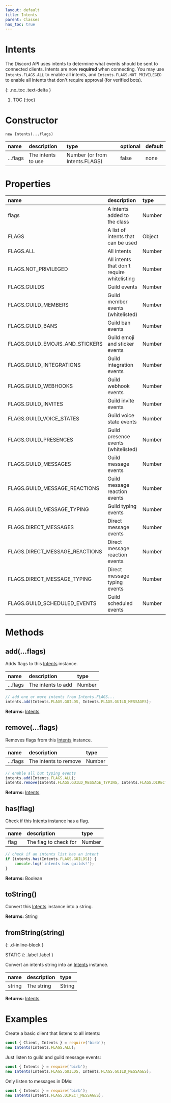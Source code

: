 ```yaml
---
layout: default
title: Intents
parent: Classes
has_toc: true
---
```


# Intents
The Discord API uses intents to determine what events should be sent to connected clients. Intents are now **required** when connecting. You may use `Intents.FLAGS.ALL` to enable all intents, and `Intents.FLAGS.NOT_PRIVILEGED` to enable all intents that don't require approval (for verified bots).

{: .no_toc .text-delta }

1. TOC
{:toc}

# Constructor
`new Intents(...flags)`

| name                   | description           | type                             | optional | default     |
|:-----------------------|:----------------------|:---------------------------------|:---------|:------------|
| ...flags               | The intents to use    | Number (or from Intents.FLAGS)   | false    | none        |

# Properties

| name                        | description                           | type                    | access     |
|:----------------------------|:--------------------------------------|:------------------------|:-----------|
| flags                       | A intents added to the class          | Number                  |            |
| FLAGS                       | A list of intents that can be used    | Object                  | **static** |
| FLAGS.ALL                   | All intents                           | Number                  | **static** |
| FLAGS.NOT_PRIVILEGED        | All intents that don't require whitelisting | Number            | **static** |
| FLAGS.GUILDS                | Guild events                          | Number                  | **static** |
| FLAGS.GUILD_MEMBERS         | Guild member events (whitelisted)     | Number                  | **static** |
| FLAGS.GUILD_BANS            | Guild ban events                      | Number                  | **static** |
| FLAGS.GUILD_EMOJIS_AND_STICKERS | Guild emoji and sticker events    | Number                  | **static** |
| FLAGS.GUILD_INTEGRATIONS    | Guild integration events              | Number                  | **static** |
| FLAGS.GUILD_WEBHOOKS        | Guild webhook events                  | Number                  | **static** |
| FLAGS.GUILD_INVITES         | Guild invite events                   | Number                  | **static** |
| FLAGS.GUILD_VOICE_STATES    | Guild voice state events              | Number                  | **static** |
| FLAGS.GUILD_PRESENCES       | Guild presence events (whitelisted)   | Number                  | **static** |
| FLAGS.GUILD_MESSAGES        | Guild message events                  | Number                  | **static** |
| FLAGS.GUILD_MESSAGE_REACTIONS | Guild message reaction events       | Number                  | **static** |
| FLAGS.GUILD_MESSAGE_TYPING  | Guild typing events                   | Number                  | **static** |
| FLAGS.DIRECT_MESSAGES       | Direct message events                 | Number                  | **static** |
| FLAGS.DIRECT_MESSAGE_REACTIONS | Direct message reaction events     | Number                  | **static** |
| FLAGS.DIRECT_MESSAGE_TYPING | Direct message typing events          | Number                  | **static** |
| FLAGS.GUILD_SCHEDULED_EVENTS | Guild scheduled events               | Number                  | **static** |

# Methods

## add(...flags)
Adds flags to this [Intents](#constructor) instance.

| name                        | description                           | type                    |
|:----------------------------|:--------------------------------------|:------------------------|
| ...flags                    | The intents to add                    | Number                  |

```js
// add one or more intents from Intents.FLAGS...
intents.add(Intents.FLAGS.GUILDS, Intents.FLAGS.GUILD_MESSAGES);
```

**Returns:** [Intents](#constructor)

## remove(...flags)
Removes flags from this [Intents](#constructor) instance.

| name                        | description                           | type                    |
|:----------------------------|:--------------------------------------|:------------------------|
| ...flags                    | The intents to remove                 | Number                  |

```js
// enable all but typing events
intents.add(Intents.FLAGS.ALL);
intents.remove(Intents.FLAGS.GUILD_MESSAGE_TYPING, Intents.FLAGS.DIRECT_MESSAGE_TYPING);
```

**Returns:** [Intents](#constructor)

## has(flag)
Check if this [Intents](#constructor) instance has a flag.

| name                        | description                           | type                    |
|:----------------------------|:--------------------------------------|:------------------------|
| flag                        | The flag to check for                 | Number                  |

```js
// check if an intents list has an intent
if (intents.has(Intents.FLAGS.GUILDS)) {
    console.log('intents has guilds!');
}
```

**Returns:** Boolean

## toString()
Convert this [Intents](#constructor) instance into a string.

**Returns:** String

## fromString(string)
{: .d-inline-block }

STATIC
{: .label .label }

Convert an intents string into an [Intents](#constructor) instance.

| name                        | description                           | type                    |
|:----------------------------|:--------------------------------------|:------------------------|
| string                      | The string                            | String                  |

**Returns:** [Intents](#constructor)

# Examples
Create a basic client that listens to all intents:
```js
const { Client, Intents } = require('birb');
new Intents(Intents.FLAGS.ALL);
```
Just listen to guild and guild message events:
```js
const { Intents } = require('birb');
new Intents(Intents.FLAGS.GUILDS, Intents.FLAGS.GUILD_MESSAGES);
```
Only listen to messages in DMs:
```js
const { Intents } = require('birb');
new Intents(Intents.FLAGS.DIRECT_MESSAGES);
```
